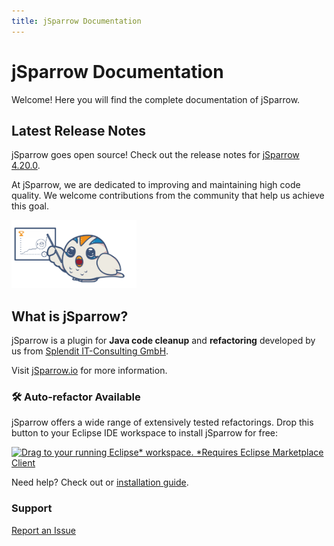 ```yaml
---
title: jSparrow Documentation
---
```


# jSparrow Documentation

Welcome! Here you will find the complete documentation of jSparrow.

## Latest Release Notes

jSparrow goes open source!
Check out the release notes for [jSparrow 4.20.0](/eclipse/release-notes.html#_4-20-0).

At jSparrow, we are dedicated to improving and maintaining high code quality. 
We welcome contributions from the community that help us achieve this goal.


<img src="/jsparrow-comic-pointing-at-a-graph.PNG" width="200" alt="a drawn cute bird pointing at a graph that shows positive results">

## What is jSparrow?

jSparrow is a plugin for **Java code cleanup** and **refactoring** developed by us from [Splendit IT-Consulting GmbH](https://splendit.at/).

Visit [jSparrow.io](https://jsparrow.io/) for more information.

### 🛠️ Auto-refactor Available
jSparrow offers a wide range of extensively tested refactorings. 
Drop this button to your Eclipse IDE workspace to install jSparrow for free:

[![Drag to your running Eclipse* workspace. *Requires Eclipse Marketplace Client](https://marketplace.eclipse.org/sites/all/themes/solstice/public/images/marketplace/btn-install.svg)](https://marketplace.eclipse.org/marketplace-client-intro?mpc_install=3503691 "Drag to your running Eclipse* workspace. *Requires Eclipse Marketplace Client")

Need help? Check out or [installation guide](/eclipse/installation-guide.html#requirements).

### Support
[Report an Issue](https://jsparrow.io/report-an-issue)

